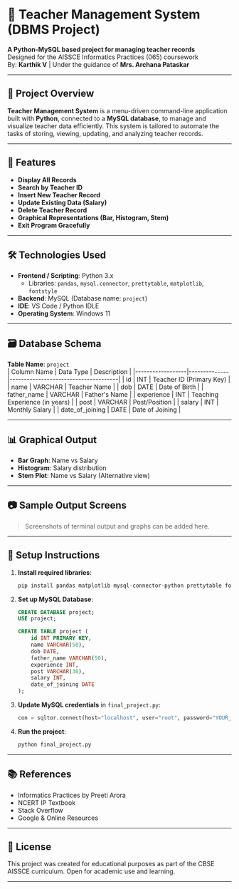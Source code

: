 # 🏫 Teacher Management System (DBMS Project)

**A Python-MySQL based project for managing teacher records**  
Designed for the AISSCE Informatics Practices (065) coursework  
By: **Karthik V** | Under the guidance of **Mrs. Archana Pataskar**

---

## **📌 Project Overview**

**Teacher Management System** is a menu-driven command-line application built with **Python**, connected to a **MySQL database**, to manage and visualize teacher data efficiently. This system is tailored to automate the tasks of storing, viewing, updating, and analyzing teacher records.

---

## **🚀 Features**

- **Display All Records**  
- **Search by Teacher ID**
- **Insert New Teacher Record**
- **Update Existing Data (Salary)**
- **Delete Teacher Record**
- **Graphical Representations (Bar, Histogram, Stem)**
- **Exit Program Gracefully**

---

## **🛠️ Technologies Used**

- **Frontend / Scripting**: Python 3.x  
  - Libraries: `pandas`, `mysql.connector`, `prettytable`, `matplotlib`, `fontstyle`
- **Backend**: MySQL (Database name: `project`)
- **IDE**: VS Code / Python IDLE
- **Operating System**: Windows 11

---

## **🗃️ Database Schema**

**Table Name**: `project`  
| Column Name      | Data Type    | Description                          |
|------------------|--------------|--------------------------------------|
| id               | INT          | Teacher ID (Primary Key)             |
| name             | VARCHAR      | Teacher Name                         |
| dob              | DATE         | Date of Birth                        |
| father_name      | VARCHAR      | Father's Name                        |
| experience       | INT          | Teaching Experience (in years)       |
| post             | VARCHAR      | Post/Position                        |
| salary           | INT          | Monthly Salary                       |
| date_of_joining  | DATE         | Date of Joining                      |

---

## **📊 Graphical Output**

- **Bar Graph**: Name vs Salary  
- **Histogram**: Salary distribution  
- **Stem Plot**: Name vs Salary (Alternative view)

---

## **📷 Sample Output Screens**

> Screenshots of terminal output and graphs can be added here.

---

## **📄 Setup Instructions**

1. **Install required libraries**:
    ```bash
    pip install pandas matplotlib mysql-connector-python prettytable fontstyle
    ```

2. **Set up MySQL Database**:
    ```sql
    CREATE DATABASE project;
    USE project;

    CREATE TABLE project (
        id INT PRIMARY KEY,
        name VARCHAR(50),
        dob DATE,
        father_name VARCHAR(50),
        experience INT,
        post VARCHAR(30),
        salary INT,
        date_of_joining DATE
    );
    ```

3. **Update MySQL credentials** in `final_project.py`:
    ```python
    con = sqltor.connect(host="localhost", user="root", password="YOUR_PASSWORD", database="project")
    ```

4. **Run the project**:
    ```bash
    python final_project.py
    ```

---

## **📚 References**

- Informatics Practices by Preeti Arora  
- NCERT IP Textbook  
- Stack Overflow  
- Google & Online Resources

---

## **📌 License**

This project was created for educational purposes as part of the CBSE AISSCE curriculum. Open for academic use and learning.

---
